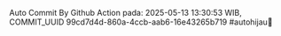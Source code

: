 Auto Commit By Github Action pada: 2025-05-13 13:30:53 WIB, COMMIT_UUID 99cd7d4d-860a-4ccb-aab6-16e43265b719 #autohijau🗿
